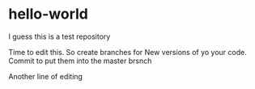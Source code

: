 # hello-world
I guess this is a test repository


Time to edit this. So create branches for New versions of yo your code. Commit to put them into the master brsnch

Another line of editing
